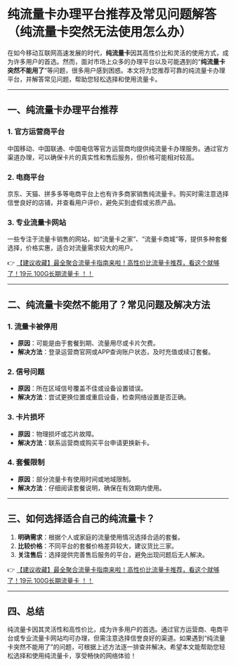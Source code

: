 # 纯流量卡办理平台推荐及常见问题解答（纯流量卡突然无法使用怎么办）

在如今移动互联网高速发展的时代，**纯流量卡**因其高性价比和灵活的使用方式，成为许多用户的首选。然而，面对市场上众多的办理平台以及可能遇到的“**纯流量卡突然不能用了**”等问题，很多用户感到困惑。本文将为您推荐可靠的纯流量卡办理平台，并解答常见问题，帮助您轻松选择和使用流量卡。

---

## 一、纯流量卡办理平台推荐

### 1. **官方运营商平台**
中国移动、中国联通、中国电信等官方运营商均提供纯流量卡办理服务。通过官方渠道办理，可以确保卡片的真实性和售后服务，但价格可能相对较高。

### 2. **电商平台**
京东、天猫、拼多多等电商平台上也有许多商家销售纯流量卡。购买时需注意选择信誉良好的店铺，并查看用户评价，避免买到虚假或劣质产品。

### 3. **专业流量卡网站**
一些专注于流量卡销售的网站，如“流量卡之家”、“流量卡商城”等，提供多种套餐选择，价格实惠，适合对流量需求较大的用户。

👉 [【建议收藏】最全聚合流量卡指南来啦！高性价比流量卡推荐，看这个就够了！19元 100G长期流量卡 ！！](https://bit.ly/Liuliangka)

---

## 二、纯流量卡突然不能用了？常见问题及解决方法

### 1. **流量卡被停用**
- **原因**：可能是由于套餐到期、流量用尽或卡片欠费。
- **解决方法**：登录运营商官网或APP查询账户状态，及时充值或续订套餐。

### 2. **信号问题**
- **原因**：所在区域信号覆盖不佳或设备设置错误。
- **解决方法**：尝试更换位置或重启设备，检查网络设置是否正确。

### 3. **卡片损坏**
- **原因**：物理损坏或芯片故障。
- **解决方法**：联系运营商或购买平台申请更换新卡。

### 4. **套餐限制**
- **原因**：部分流量卡有使用时间或地域限制。
- **解决方法**：仔细阅读套餐说明，确保在有效期内使用。

---

## 三、如何选择适合自己的纯流量卡？

1. **明确需求**：根据个人或家庭的流量使用情况选择合适的套餐。
2. **比较价格**：不同平台的套餐价格差异较大，建议货比三家。
3. **关注售后**：选择提供完善售后服务的平台，避免出现问题后无人解决。

👉 [【建议收藏】最全聚合流量卡指南来啦！高性价比流量卡推荐，看这个就够了！19元 100G长期流量卡 ！！](https://bit.ly/Liuliangka)

---

## 四、总结

纯流量卡因其灵活性和高性价比，成为许多用户的首选。通过官方运营商、电商平台或专业流量卡网站均可办理，但需注意选择信誉良好的渠道。如果遇到“纯流量卡突然不能用了”的问题，可根据上述方法逐一排查并解决。希望本文能帮助您轻松选择和使用纯流量卡，享受畅快的网络体验！